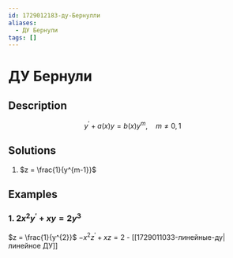 ```yaml
---
id: 1729012183-ду-Бернулли
aliases:
  - ДУ Бернули
tags: []
---
```


# ДУ Бернули
## Description
$$
{y}^{'} + a(x)y = b(x) y^m,\quad m \neq 0,1
$$

## Solutions
1. $z = \frac{1}{y^{m-1}}$

## Examples
### 1. $2x^2 {y}^{'} + xy = 2y^3$
$z = \frac{1}{y^{2}}$
$-x^2 {z}^{'} + x z = 2$ - [[1729011033-линейные-ду|линейное ДУ]]
